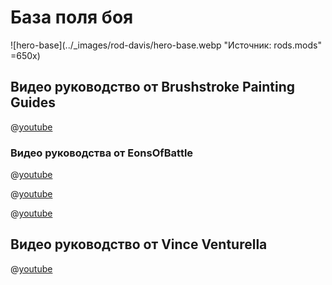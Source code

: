 # База поля боя

![hero-base](../_images/rod-davis/hero-base.webp "Источник: rods.mods" =650x)

## Видео руководство от Brushstroke Painting Guides

@[youtube](https://youtu.be/oUGmQkpLcTo?si=A9S9z-MaFNPhFUL9)

### Видео руководства от EonsOfBattle

@[youtube](https://youtu.be/vioZzdESHiQ?si=DoH6nLRYZHC_bfr9)

@[youtube](https://youtu.be/vpExuMUrgCM?si=iTyTIYrwqL4yh-o1)

@[youtube](https://youtu.be/aH64DUTUNXY?si=3pKvXAndYzw6Bmgr)

## Видео руководство от Vince Venturella

@[youtube](https://youtu.be/fGqZyekEcIo?si=BTaXVl7JWj0as8e9)
